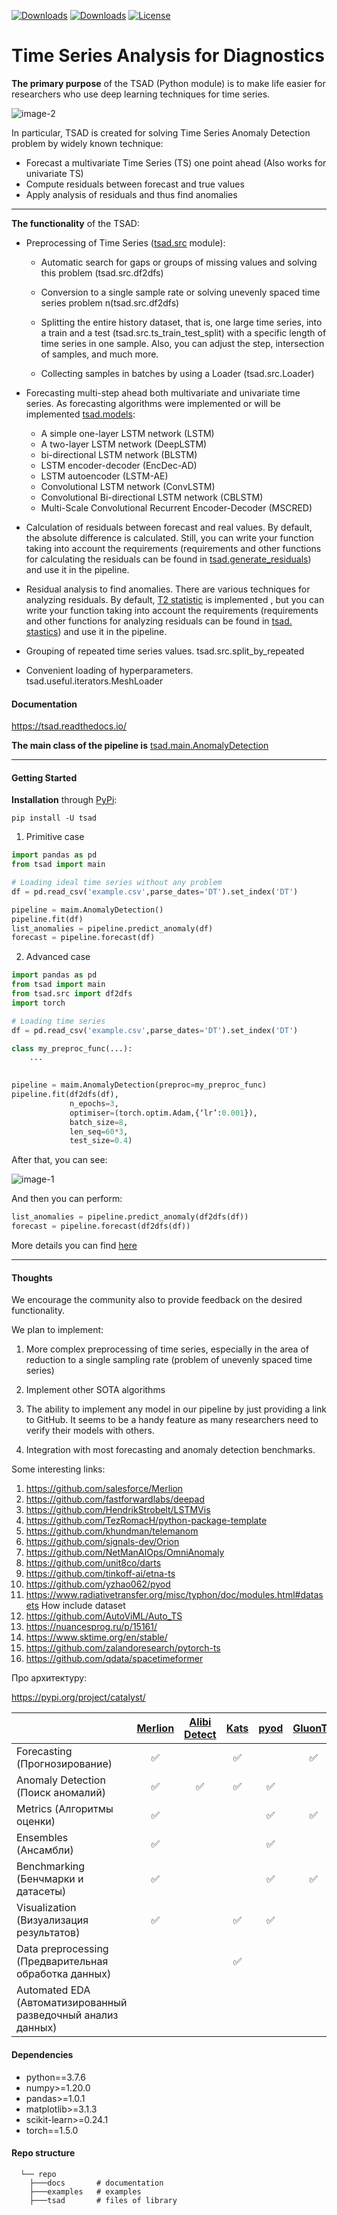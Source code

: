 [![Downloads](https://pepy.tech/badge/tsad)](https://pepy.tech/project/tsad) [![Downloads](https://pepy.tech/badge/tsad/month)](https://pepy.tech/project/tsad) [![License](https://img.shields.io/badge/License-BSD_3--Clause-green.svg)](https://github.com/waico/tsad/blob/main/LICENSE)

# Time Series Analysis for Diagnostics 

**The primary purpose** of the TSAD (Python module) is to make life easier for researchers who use deep learning techniques for time series. 

![image-2](./examples/pics/readme/Useful.jpg)

In particular, TSAD is created for solving Time Series Anomaly Detection problem by widely known technique:

- Forecast a multivariate Time Series (TS) one point ahead (Also works for univariate TS)
- Compute residuals between forecast and true values
- Apply analysis of residuals and thus find anomalies

---

**The functionality** of the TSAD:

- Preprocessing of Time Series ([tsad.src](https://tsad.readthedocs.io/en/latest/tsad.html#module-tsad.src) module):

  - Automatic search for gaps or groups of missing values and solving this problem (tsad.src.df2dfs)

  - Conversion to a single sample rate or solving unevenly spaced time series problem n(tsad.src.df2dfs)

  - Splitting the entire history dataset, that is, one large time series, into a train and a test (tsad.src.ts_train_test_split) with a specific length of time series in one sample. Also, you can adjust the step, intersection of samples, and much more.
  - Collecting samples in batches by using a Loader (tsad.src.Loader)
- Forecasting multi-step ahead both multivariate and univariate time series. As forecasting algorithms were implemented or will be implemented [tsad.models](https://tsad.readthedocs.io/en/latest/tsad.html#module-tsad.models):

  - A simple one-layer LSTM network (LSTM) 
  -   A two-layer LSTM network (DeepLSTM)
  - bi-directional LSTM network (BLSTM)
  - LSTM encoder-decoder (EncDec-AD) 
  - LSTM autoencoder (LSTM-AE) 
  - Convolutional LSTM network (ConvLSTM) 
  - Convolutional Bi-directional LSTM network (CBLSTM) 
  - Multi-Scale Convolutional Recurrent Encoder-Decoder (MSCRED)
- Calculation of residuals between forecast and real values. By default, the absolute difference is calculated. Still, you can write your function taking into account the requirements (requirements and other functions for calculating the residuals can be found in [tsad.generate_residuals](https://tsad.readthedocs.io/en/latest/tsad.html#module-tsad.generate_residuals)) and use it in the pipeline.
- Residual analysis to find anomalies. There are various techniques for analyzing residuals. By default, [T2 statistic](https://en.wikipedia.org/wiki/Hotelling's_T-squared_distribution) is implemented , but you can write your function taking into account the requirements (requirements and other functions for analyzing residuals can be found in [tsad. stastics](https://tsad.readthedocs.io/en/latest/tsad.html#module-tsad.stastics)) and use it in the pipeline.
- Grouping of repeated time series values. tsad.src.split_by_repeated
- Convenient loading of hyperparameters.  tsad.useful.iterators.MeshLoader

#### Documentation

https://tsad.readthedocs.io/

**The main class of the pipeline is** [tsad.main.AnomalyDetection](https://tsad.readthedocs.io/en/latest/tsad.html#module-tsad.main)

---

#### Getting Started

**Installation** through [PyPi](https://pypi.org/project/tsad): 

`pip install -U tsad`

1. Primitive case 

```python
import pandas as pd
from tsad import main

# Loading ideal time series without any problem
df = pd.read_csv('example.csv',parse_dates='DT').set_index('DT') 

pipeline = maim.AnomalyDetection() 
pipeline.fit(df)
list_anomalies = pipeline.predict_anomaly(df)
forecast = pipeline.forecast(df)
```

2. Advanced case

```python
import pandas as pd
from tsad import main
from tsad.src import df2dfs
import torch

# Loading time series
df = pd.read_csv('example.csv',parse_dates='DT').set_index('DT') 

class my_preproc_func(...):
    ...
    

pipeline = maim.AnomalyDetection(preproc=my_preproc_func) 
pipeline.fit(df2dfs(df),
             n_epochs=3,
             optimiser=(torch.optim.Adam,{‘lr’:0.001}),
             batch_size=8,
             len_seq=60*3,
             test_size=0.4)
```

After that, you can see:

![image-1](./examples/pics/readme/1.png)

And then you can perform:

```python
list_anomalies = pipeline.predict_anomaly(df2dfs(df))
forecast = pipeline.forecast(df2dfs(df))
```

More details you can find [here](https://github.com/waico/tsad/tree/main/examples)

---

#### Thoughts

We encourage the community also to provide feedback on the desired functionality.

We plan to implement:

1. More complex preprocessing of time series, especially in the area of reduction to a single sampling rate (problem of unevenly spaced time series)

2. Implement other SOTA algorithms

3. The ability to implement any model in our pipeline by just providing a link to GitHub. It seems to be a handy feature as many researchers need to verify their models with others.
4. Integration with most forecasting and anomaly detection benchmarks.

Some interesting links: 

1.  https://github.com/salesforce/Merlion 
2.  https://github.com/fastforwardlabs/deepad
3.  https://github.com/HendrikStrobelt/LSTMVis 
4.  https://github.com/TezRomacH/python-package-template 
5.  https://github.com/khundman/telemanom 
6.  https://github.com/signals-dev/Orion 
7.  https://github.com/NetManAIOps/OmniAnomaly 
8.  https://github.com/unit8co/darts
9.  https://github.com/tinkoff-ai/etna-ts
9.  https://github.com/yzhao062/pyod
10.  https://www.radiativetransfer.org/misc/typhon/doc/modules.html#datasets How include dataset
10.  https://github.com/AutoViML/Auto_TS
10.  https://nuancesprog.ru/p/15161/
10.  https://www.sktime.org/en/stable/
10.  https://github.com/zalandoresearch/pytorch-ts
10.  https://github.com/qdata/spacetimeformer

Про архитектуру: 

https://pypi.org/project/catalyst/ 

|  | [Merlion](https://github.com/salesforce/Merlion) | [Alibi Detect](https://github.com/SeldonIO/alibi-detect) | [Kats](https://github.com/facebookresearch/Kats) | [pyod](https://github.com/yzhao062/pyod) | [GluonTS](https://github.com/awslabs/gluon-ts) | RRCF | STUMPY | Greykite | [Prophet](https://github.com/facebook/prophet) | [pmdarima](https://pypi.org/project/pmdarima/) | [deepad](https://github.com/fastforwardlabs/deepad) | ruptures | TSAD
:--- | :---: | :---:|  :---:  | :---: | :---: | :---: | :---: | :---: | :----: | :---: | :---: | :---: | :---:
| Forecasting (Прогнозирование) | ✅ | | ✅ |  | ✅ | | | ✅ | ✅ | ✅ | ✅ | | ✅ 
| Anomaly Detection (Поиск аномалий) | ✅ | ✅ | ✅ | ✅ | | ✅ | ✅ | ✅ | ✅ | | ✅ | ✅ | ✅ 
| Metrics (Алгоритмы оценки) | ✅ | | | ✅ | ✅ | | | | | | ✅ | ✅ | ✅
| Ensembles (Ансамбли) | ✅ | | | ✅ | | ✅  | | | | | | | ✅ 
| Benchmarking (Бенчмарки и датасеты) | ✅ | | | ✅ | ✅ | | | | | | | ✅ | ✅ 
| Visualization (Визуализация результатов) | ✅ | | ✅ | ✅ | | | | ✅ | ✅ | | | ✅ | ✅ | ✅ 
| Data preprocessing (Предварительная обработка данных) | | | ✅ | | | | | | | | | | ✅ 
| Automated EDA (Автоматизированный разведочный анализ данных) | | | | | | | | | | | | | ✅ 

#### Dependencies

* python==3.7.6
* numpy>=1.20.0
* pandas>=1.0.1
* matplotlib>=3.1.3
* scikit-learn>=0.24.1
* torch==1.5.0

#### Repo structure

```
  └── repo 
    ├───docs       # documentation
    ├───examples   # examples
    ├───tsad       # files of library
```

